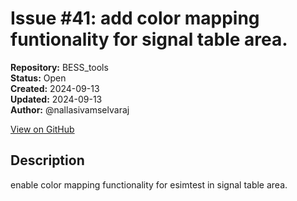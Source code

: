 # Issue #41: add color mapping funtionality for signal table area.

**Repository:** BESS_tools  
**Status:** Open  
**Created:** 2024-09-13  
**Updated:** 2024-09-13  
**Author:** @nallasivamselvaraj  

[View on GitHub](https://github.com/Simtestlab/BESS_tools/issues/41)

## Description

enable color mapping functionality for esimtest in signal table area.
